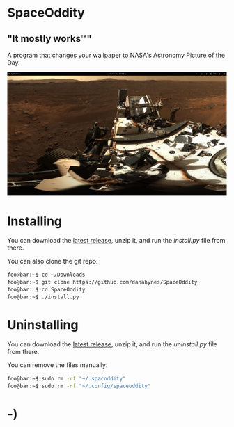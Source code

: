 <!----------------------------------------------------------------------------->
<!-- Filename: README.md                                       /          \  -->
<!-- Project : SpaceOddity                                    |     ()     | -->
<!-- Author  : Dana Hynes                                     |   \____/   | -->
<!-- License : WTFPLv2                                         \          /  -->
<!----------------------------------------------------------------------------->

# SpaceOddity
## "It mostly works™"

A program that changes your wallpaper to NASA's Astronomy Picture of the 
Day.

![](screenshot.jpg)

# Installing

You can download the
[latest release](http://github.com/danahynes/SpaceOddity/releases/latest), 
unzip it, and run the *install.py* file from there.

You can also clone the git repo:
```bash
foo@bar:~$ cd ~/Downloads
foo@bar:~$ git clone https://github.com/danahynes/SpaceOddity
foo@bar: $ cd SpaceOddity
foo@bar:~$ ./install.py
```

# Uninstalling
You can download the
[latest release](http://github.com/danahynes/SpaceOddity/releases/latest), 
unzip it, and run the *uninstall.py* file from there.

You can remove the files manually:
``` bash
foo@bar:~$ sudo rm -rf "~/.spacoddity"
foo@bar:~$ sudo rm -rf "~/.config/spaceoddity"
```

# -)
